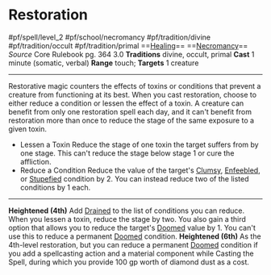 # Restoration
#pf/spell/level_2 #pf/school/necromancy #pf/tradition/divine #pf/tradition/occult #pf/tradition/primal
==[Healing](../../../Traits/Healing.md)== ==[Necromancy](../../../Traits/Necromancy.md)==
*Source* Core Rulebook pg. 364 3.0
**Traditions** divine, occult, primal
**Cast** 1 minute (somatic, verbal)
**Range** touch; **Targets** 1 creature

---
Restorative magic counters the effects of toxins or conditions that prevent a creature from functioning at its best. When you cast restoration, choose to either reduce a condition or lessen the effect of a toxin. A creature can benefit from only one restoration spell each day, and it can't benefit from restoration more than once to reduce the stage of the same exposure to a given toxin.
- Lessen a Toxin Reduce the stage of one toxin the target suffers from by one stage. This can't reduce the stage below stage 1 or cure the affliction.
- Reduce a Condition Reduce the value of the target's [Clumsy](../../../Conditions/Clumsy.md), [Enfeebled](../../../Conditions/Enfeebled.md), or [Stupefied](../../../Conditions/Stupefied.md) condition by 2. You can instead reduce two of the listed conditions by 1 each.

<hr>

**Heightened (4th)** Add [Drained](../../../Conditions/Drained.md) to the list of conditions you can reduce. When you lessen a toxin, reduce the stage by two. You also gain a third option that allows you to reduce the target's [Doomed](../../../Conditions/Doomed.md) value by 1. You can't use this to reduce a permanent [Doomed](../../../Conditions/Doomed.md) condition.
**Heightened (6th)** As the 4th-level restoration, but you can reduce a permanent [Doomed](../../../Conditions/Doomed.md) condition if you add a spellcasting action and a material component while Casting the Spell, during which you provide 100 gp worth of diamond dust as a cost.